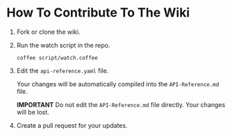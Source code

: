 # How To Contribute To The Wiki

1. Fork or clone the wiki.

2. Run the watch script in the repo.

    ```
    coffee script/watch.coffee
    ```

3. Edit the `api-reference.yaml` file.

    Your changes will be automatically compiled
    into the `API-Reference.md` file.

    **IMPORTANT** Do not edit the `API-Reference.md`
    file directly. Your changes will be lost.

4. Create a pull request for your updates.
